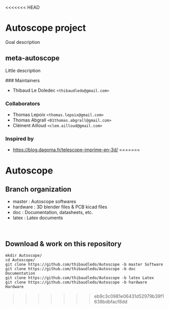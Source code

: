 <<<<<<< HEAD
# Autoscope project

Goal description


## meta-autoscope

Little description

### Maintainers

* Thibaud Le Doledec `<thibaudledo@gmail.com>`


### Collaborators

* Thomas Lepoix `<thomas.lepoix@gmail.com>`
* Thomas Abgrall `<01thomas.abgrall@gmail.com>`
* Clément Ailloud `<clem.ailloud@gmail.com>`


### Inspired by

* https://blog.dagoma.fr/telescope-imprime-en-3d/
=======
# Autoscope

## Branch organization

- master : Autoscope softwares
- hardware : 3D blender files & PCB kicad files
- doc : Documentation, datasheets, etc.
- latex : Latex documents

<br>

## Download & work on this repository

```
mkdir Autoscope/
cd Autoscope/
git clone https://github.com/thibaudledo/Autoscope -b master Software
git clone https://github.com/thibaudledo/Autoscope -b doc Documentation
git clone https://github.com/thibaudledo/Autoscope -b latex Latex
git clone https://github.com/thibaudledo/Autoscope -b hardware Hardware
```

>>>>>>> eb9c3c0981e06431d52979b39f1638bdbfacf8dd
